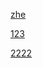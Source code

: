 [zhe](https://github.com/3440880071/0000/blob/main/%E6%AD%A3%E5%BC%A6.py/)


[123](https://github.com/3440880071/0000/blob/main/%E6%8C%87%E6%95%B0%E5%87%BD%E6%95%B01.py/)

[2222](https://github.com/3440880071/0000/blob/main/%E7%A6%BB%E6%95%A31.py/)
